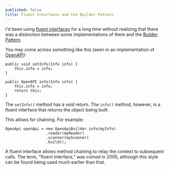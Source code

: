 ```yaml
---
published: false
title: Fluent Interfaces and the Builder Pattern
---
```

I'd been using [fluent interfaces](https://en.wikipedia.org/wiki/Fluent_interface) for a long time without realizing that there was a distinction between some implementations of them and the [Builder Pattern](https://en.wikipedia.org/wiki/Builder_pattern).

You may come across something like this (seen in an implementation of [OpenAPI](https://github.com/swagger-api/swagger-core)):

```
public void setInfo(Info info) {
    this.info = info;
}

public OpenAPI info(Info info) {
    this.info = info;
    return this;
}
```

The `setInfo()` method has a void return. The `info()` method, however, is a fluent interface that returns the object being built.

This allows for chaining. For example:

```
OpenApi openApi = new OpenApiBuilder.info(myInfo)
				  .reader(myReader)
                  .scanner(myScanner)
                  .build();
```

A fluent interface allows method chaining to relay the context to subsequent calls. The term, "fluent interface," was coined in 2005, although this style can be found being used much earlier than that.